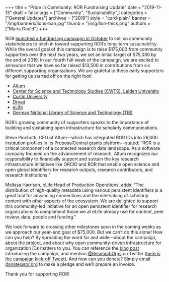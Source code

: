 +++
title = "Pride in Community: ROR Fundraising Update"
date = "2019-11-13"
draft = false
tags = ["Community", "Sustainability",]
categories = ["General Updates"]
archives = ["2019"]
style = "card-plain"
banner = "/img/banners/lions-ban.jpg"
thumb = "/img/lion-thick.png"
authors = ["Maria Gould"]
+++

ROR [launched a fundraising campaign in October](https://ror.org/blog/2019-10-16-help-sustain-ror/) to call on community stakeholders to pitch in toward supporting ROR’s long-term sustainability. While the overall goal of this campaign is to raise $175,000 from community supporters over the next two years, we set an initial target of $75,000 by the end of 2019. In our fourth full week of the campaign, we are excited to announce that we have so far raised $13,500 in contributions from six different supporting organizations. We are grateful to these early supporters for getting us started off on the right foot!

- [Altum](https://www.altum.com/)
- [Center for Science and Technology Studies (CWTS), Leiden University](https://www.cwts.nl/)
- [Curtin University](https://www.curtin.edu.au/)
- [Dryad](https://datadryad.org/)
- [eLife](https://elifesciences.org/)
- [German National Library of Science and Technology (TIB)](https://www.tib.eu/en/)

ROR’s growing community of supporters speaks to the importance of building and sustaining open infrastructure for scholarly communications.

Steve Pinchotti, CEO of Altum—which has integrated ROR IDs into 26,000 institution profiles in its ProposalCentral grants platform—stated: “ROR is a critical component of a connected research data landscape. As a software company focused on the advancement of research, Altum recognizes our responsibility to financially support and sustain the key research infrastructure initiatives like ORCID and ROR that enable open science and open global identifiers for research outputs, research contributors, and research institutions.”

Melissa Harrison, eLife Head of Production Operations, adds: “The distribution of high-quality metadata using various persistent identifiers is a great tool for advancing connections and the interlinking of scholarly content with other aspects of the ecosystem. We are delighted to support this community-led initiative for an open persistent identifier for research organizations to complement those we at eLife already use for content, peer review, data, people and funding."

We look forward to crossing other milestones soon in the coming weeks as we approach our year-end goal of $75,000. But we can’t do this alone! How can you help? By spreading the word far and wide—about the campaign, about the project, and about why open community-driven infrastructure for organization IDs matters to you. You can reference the [blog post](https://ror.org/blog/2019-10-16-help-sustain-ror/) introducing the campaign, and mention [@ResearchOrgs](https://twitter.com/ResearchOrgs) on Twitter ([here is the campaign kick-off Tweet](https://twitter.com/ResearchOrgs/status/1184879636267913216)). And how can you donate? Simply email <donate@ror.org> to make a pledge and we’ll prepare an invoice.

Thank you for supporting ROR!
